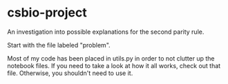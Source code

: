# csbio-project
An investigation into possible explanations for the second parity rule.

Start with the file labeled "problem".

Most of my code has been placed in utils.py in order to not clutter up the notebook files. If you need to take a look at how it all works, check out that file. Otherwise, you shouldn't need to use it.
